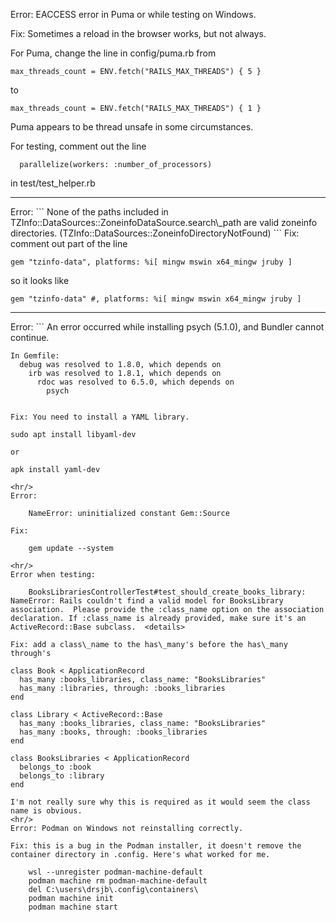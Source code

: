 Error: EACCESS error in Puma or while testing on Windows.

Fix: Sometimes a reload in the browser works, but not always.

For Puma, change the line in config/puma.rb from
```
max_threads_count = ENV.fetch("RAILS_MAX_THREADS") { 5 }
```
to
```
max_threads_count = ENV.fetch("RAILS_MAX_THREADS") { 1 }
```
Puma appears to be thread unsafe in some circumstances.

For testing, comment out the line

```
  parallelize(workers: :number_of_processors)
```

in test/test\_helper.rb
<hr/>
Error:
```
None of the paths included in TZInfo::DataSources::ZoneinfoDataSource.search\_path are valid zoneinfo directories. (TZInfo::DataSources::ZoneinfoDirectoryNotFound)
```
Fix: comment out part of the line

```
gem "tzinfo-data", platforms: %i[ mingw mswin x64_mingw jruby ]
```

so it looks like

```
gem "tzinfo-data" #, platforms: %i[ mingw mswin x64_mingw jruby ]
```
<hr/>
Error:
```
An error occurred while installing psych (5.1.0), and Bundler cannot continue.

    In Gemfile:
      debug was resolved to 1.8.0, which depends on
        irb was resolved to 1.8.1, which depends on
          rdoc was resolved to 6.5.0, which depends on
            psych
```

Fix: You need to install a YAML library.
```
    sudo apt install libyaml-dev
```
or
```
    apk install yaml-dev
```
<hr/>
Error:

    NameError: uninitialized constant Gem::Source

Fix:

    gem update --system

<hr/>
Error when testing:

    BooksLibrariesControllerTest#test_should_create_books_library: NameError: Rails couldn't find a valid model for BooksLibrary association.  Please provide the :class_name option on the association declaration. If :class_name is already provided, make sure it's an ActiveRecord::Base subclass.  <details>

Fix: add a class\_name to the has\_many's before the has\_many through's
```
    class Book < ApplicationRecord
      has_many :books_libraries, class_name: "BooksLibraries"
      has_many :libraries, through: :books_libraries
    end

    class Library < ActiveRecord::Base
      has_many :books_libraries, class_name: "BooksLibraries"
      has_many :books, through: :books_libraries
    end

    class BooksLibraries < ApplicationRecord
      belongs_to :book
      belongs_to :library
    end
```
I'm not really sure why this is required as it would seem the class name is obvious.
<hr/>
Error: Podman on Windows not reinstalling correctly.

Fix: this is a bug in the Podman installer, it doesn't remove the container directory in .config. Here's what worked for me.

    wsl --unregister podman-machine-default
    podman machine rm podman-machine-default
    del C:\users\drsjb\.config\containers\
    podman machine init
    podman machine start
